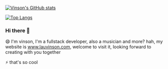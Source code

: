 [![Vinson's GitHub stats](https://github-readme-stats.vercel.app/api?username=lauvinson&show_icons=true?count_private=true)](https://www.lauvinson.com/)


[![Top Langs](https://github-readme-stats.vercel.app/api/top-langs/?username=lauvinson&layout=compact)](https://www.lauvinson.com/)
<!--![](https://github.com/lauvinson/lauvinson/blob/master/005NUljqly1gj12wigoo8j30tu1ck4qp.jpg)-->
### Hi there 👋

😄 I'm vinson, I'm a fullstack developer, also a musician and more? hah, my website is www.lauvinson.com, welcome to visit it, looking forward to creating with you together

⚡ that's so cool
<!--
**lauvinson/lauvinson** is a ✨ _special_ ✨ repository because its `README.md` (this file) appears on your GitHub profile.

Here are some ideas to get you started:

- 🔭 I’m currently working on ...
- 🌱 I’m currently learning ...
- 👯 I’m looking to collaborate on ...
- 🤔 I’m looking for help with ...
- 💬 Ask me about ...
- 📫 How to reach me: ...
- 😄 Pronouns: ...
- ⚡ Fun fact: ...
-->
